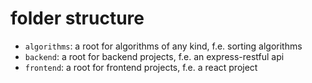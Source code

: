 # folder structure

- `algorithms`: a root for algorithms of any kind, f.e. sorting algorithms
- `backend`: a root for backend projects, f.e. an express-restful api
- `frontend`: a root for frontend projects, f.e. a react project
